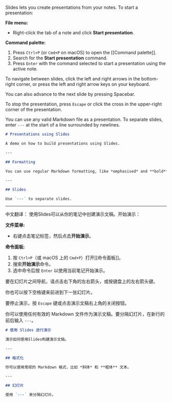 Slides lets you create presentations from your notes. To start a presentation:

**File menu:**

- Right-click the tab of a note and click **Start presentation**.

**Command palette:**

1. Press `Ctrl+P` (or `Cmd+P` on macOS) to open the [[Command palette]].
2. Search for the **Start presentation** command.
3. Press `Enter` with the command selected to start a presentation using the active note.

To navigate between slides, click the left and right arrows in the bottom-right corner, or press the left and right arrow keys on your keyboard.

You can also advance to the next slide by pressing Spacebar.

To stop the presentation, press `Escape` or click the cross in the upper-right corner of the presentation.

You can use any valid Markdown file as a presentation. To separate slides, enter `---` at the start of a line surrounded by newlines.

```md
# Presentations using Slides

A demo on how to build presentations using Slides.

---

## Formatting

You can use regular Markdown formatting, like *emphasised* and **bold** text.

---

## Slides

Use `---` to separate slides.
```


---

中文翻译：
使用Slides可以从你的笔记中创建演示文稿。开始演示：

**文件菜单:**

- 右键点击笔记标签，然后点击**开始演示**。

**命令面板:**

1. 按 `Ctrl+P`（或 macOS 上的 `Cmd+P`）打开[[命令面板]]。
2. 搜索**开始演示**命令。
3. 选中命令后按 `Enter` 以使用当前笔记开始演示。

要在幻灯片之间导航，请点击右下角的左右箭头，或按键盘上的左右箭头键。

你也可以按下空格键来前进到下一张幻灯片。

要停止演示，按 `Escape` 键或点击演示文稿右上角的关闭按钮。

你可以使用任何有效的 Markdown 文件作为演示文稿。要分隔幻灯片，在新行的前后输入 `---`。

```md
# 使用 Slides 进行演示

演示如何使用Slides构建演示文稿。

---

## 格式化

你可以使用常规的 Markdown 格式，比如 *斜体* 和 **粗体** 文本。

---

## 幻灯片

使用 `---` 来分隔幻灯片。
```